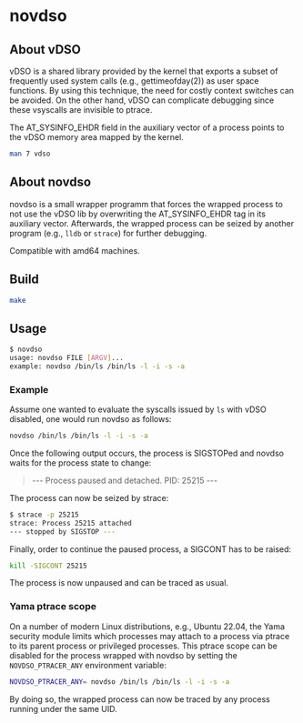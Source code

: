 # novdso

## About vDSO

vDSO is a shared library provided by the kernel that exports a subset of
frequently used system calls (e.g., gettimeofday(2)) as user space functions.
By using this technique, the need for costly context switches can be avoided.
On the other hand, vDSO can complicate debugging since these vsyscalls are
invisible to ptrace.

The AT_SYSINFO_EHDR field in the auxiliary vector of a process points to the
vDSO memory area mapped by the kernel.

```bash
man 7 vdso
```

## About novdso

novdso is a small wrapper programm that forces the wrapped process to not use
the vDSO lib by overwriting the AT_SYSINFO_EHDR tag in its auxiliary vector.
Afterwards, the wrapped process can be seized by another program (e.g., `lldb`
or `strace`) for further debugging.

Compatible with amd64 machines.

## Build

```bash
make
```

## Usage

```bash
$ novdso
usage: novdso FILE [ARGV]...
example: novdso /bin/ls /bin/ls -l -i -s -a
```

### Example

Assume one wanted to evaluate the syscalls issued by `ls` with vDSO disabled,
one would run novdso as follows:

```bash
novdso /bin/ls /bin/ls -l -i -s -a
```

Once the following output occurs, the process is SIGSTOPed and novdso waits
for the process state to change:

> --- Process paused and detached. PID: 25215 ---

The process can now be seized by strace:

```bash
$ strace -p 25215
strace: Process 25215 attached
--- stopped by SIGSTOP ---
```

Finally, order to continue the paused process, a SIGCONT has to be raised:

```bash
kill -SIGCONT 25215
```

The process is now unpaused and can be traced as usual.

### Yama ptrace scope

On a number of modern Linux distributions, e.g., Ubuntu 22.04, the Yama security module limits which processes may attach to a process via ptrace to its parent process or privileged processes.
This ptrace scope can be disabled for the process wrapped with novdso by setting the `NOVDSO_PTRACER_ANY` environment variable:

```bash
NOVDSO_PTRACER_ANY= novdso /bin/ls /bin/ls -l -i -s -a
```

By doing so, the wrapped process can now be traced by any process running under the same UID.
